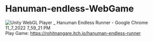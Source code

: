 # Hanuman-endless-WebGame
![Unity WebGL Player _ Hanuman Endless Runner - Google Chrome 11_7_2022 7_59_21 PM](https://user-images.githubusercontent.com/108054511/200344358-e51b4ec1-e3b7-4875-b11e-ce8c559368f7.png)
Play Game: https://rohitnangare.itch.io/hanuman-endless-runner
